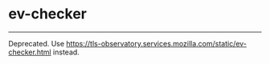 # ev-checker #
-----
Deprecated. Use https://tls-observatory.services.mozilla.com/static/ev-checker.html instead.
